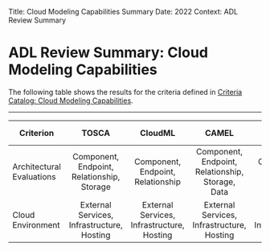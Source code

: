 Title: Cloud Modeling Capabilities Summary
Date: 2022
Context: ADL Review Summary

# ADL Review Summary: Cloud Modeling Capabilities

The following table shows the results for the criteria defined in [Criteria Catalog: Cloud Modeling Capabilities](../ReviewCriteria/CloudModelingCapabilities.md).

---------------------------------------------------


| <center> __Criterion__</center> | <center>__TOSCA__</center> | <center>__CloudML__</center> | <center>__CAMEL__</center> | <center>__LEMMA__</center> | <center>__Context Mapper__</center> |
| :--------| :-------------:| :----------------:| :------:| :---------------:| :---------------:|
| Architectural Evaluations | Component,</br>Endpoint,</br>Relationship,</br>Storage | Component,</br>Endpoint,</br>Relationship | Component,</br>Endpoint,</br>Relationship,</br>Storage,</br>Data | Component,</br>Endpoint,</br>Data | Component,</br>Endpoint,</br>Relationship,</br>Data |
| Cloud Environment | External Services,</br>Infrastructure,</br>Hosting  | External Services,</br>Infrastructure,</br>Hosting | External Services,</br>Infrastructure,</br>Hosting | External Services,</br>Infrastructure,</br>Hosting | External Services |
